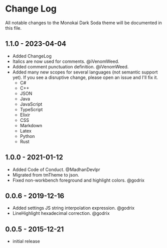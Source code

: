 # Change Log
All notable changes to the Monokai Dark Soda theme will be documented in this file.

## 1.1.0 - 2023-04-04
- Added ChangeLog
- Italics are now used for comments. @iVenomWeed.
- Added comment punctuation definition. @iVenomWeed.
- Added many new scopes for several languages (not semantic support yet). If you see a disruptive change, please open an issue and I'll fix it.
    - C#
    - C++
    - JSON
    - Java
    - JavaScript
    - TypeScript
    - Elixir
    - CSS
    - Markdown
    - Latex
    - Python
    - Rust

## 1.0.0 - 2021-01-12
- Added Code of Conduct. @MadhanDevlpr
- Migrated from tmTheme to json.
- Fixed non-workbench foreground and highlight colors. @godrix

## 0.0.6 - 2019-12-16
- Added settings JS string interpolation expression. @godrix
- LineHighlight hexadecimal correction. @godrix

## 0.0.5 - 2015-12-21
- initial release